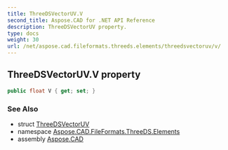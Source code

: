 ```yaml
---
title: ThreeDSVectorUV.V
second_title: Aspose.CAD for .NET API Reference
description: ThreeDSVectorUV property. 
type: docs
weight: 30
url: /net/aspose.cad.fileformats.threeds.elements/threedsvectoruv/v/
---
```

## ThreeDSVectorUV.V property

```csharp
public float V { get; set; }
```

### See Also

* struct [ThreeDSVectorUV](../)
* namespace [Aspose.CAD.FileFormats.ThreeDS.Elements](../../threedsvectoruv/)
* assembly [Aspose.CAD](../../../)


